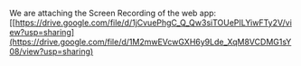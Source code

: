 
We are attaching the Screen Recording of the web app:
[[https://drive.google.com/file/d/1jCvuePhgC_Q_Qw3siTOUePILYiwFTy2V/view?usp=sharing](https://drive.google.com/file/d/1M2mwEVcwGXH6y9Lde_XqM8VCDMG1sY08/view?usp=sharing)
